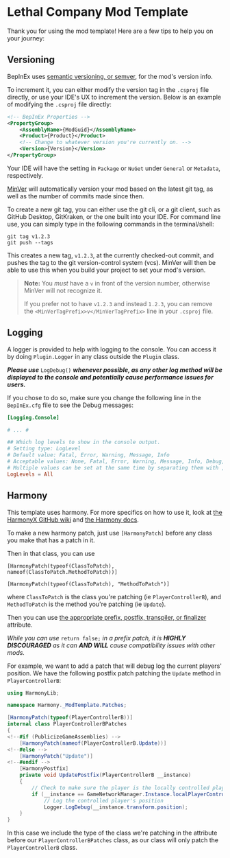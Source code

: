 # Lethal Company Mod Template

Thank you for using the mod template! Here are a few tips to help you on your journey:

## Versioning

BepInEx uses [semantic versioning, or semver](https://semver.org/), for the mod's version info.
<!--#if (!UseMinVer) -->
To increment it, you can either modify the version tag in the `.csproj` file directly, or use your IDE's UX to increment the version. Below is an example of modifying the `.csproj` file directly:

```xml
<!-- BepInEx Properties -->
<PropertyGroup>
    <AssemblyName>{ModGuid}</AssemblyName>
    <Product>{Product}</Product>
    <!-- Change to whatever version you're currently on. -->
    <Version>{Version}</Version>
</PropertyGroup>
```

Your IDE will have the setting in `Package` or `NuGet` under `General` or `Metadata`, respectively.
<!--#else -->
[MinVer](https://github.com/adamralph/minver?tab=readme-ov-file#usage) will automatically
version your mod based on the latest git tag, as well as the number of commits made since then.

To create a new git tag, you can either use the git cli, or a git client,
such as GitHub Desktop, GitKraken, or the one built into your IDE.
For command line use, you can simply type in the following commands in the terminal/shell:

```shell
git tag v1.2.3
git push --tags
```

This creates a new tag, `v1.2.3`, at the currently checked-out commit,
and pushes the tag to the git version-control system (vcs).
MinVer will then be able to use this when you build your project to set your mod's version.

> **Note:** You *must* have a `v` in front of the version number, otherwise MinVer will not recognize it.
>
> If you prefer not to have `v1.2.3` and instead `1.2.3`, you can remove the `<MinVerTagPrefix>v</MinVerTagPrefix>` line in your `.csproj` file.
<!--#endif -->

## Logging

A logger is provided to help with logging to the console.
You can access it by doing `Plugin.Logger` in any class outside the `Plugin` class.

***Please use*** `LogDebug()` ***whenever possible, as any other log method
will be displayed to the console and potentially cause performance issues for users.***

If you chose to do so, make sure you change the following line in the `BepInEx.cfg` file to see the Debug messages:

```toml
[Logging.Console]

# ... #

## Which log levels to show in the console output.
# Setting type: LogLevel
# Default value: Fatal, Error, Warning, Message, Info
# Acceptable values: None, Fatal, Error, Warning, Message, Info, Debug, All
# Multiple values can be set at the same time by separating them with , (e.g. Debug, Warning)
LogLevels = All
```

## Harmony

This template uses harmony. For more specifics on how to use it, look at
[the HarmonyX GitHub wiki](https://github.com/BepInEx/HarmonyX/wiki) and
[the Harmony docs](https://harmony.pardeike.net/).

To make a new harmony patch, just use `[HarmonyPatch]` before any class you make that has a patch in it.

Then in that class, you can use
<!--#if (PublicizeGameAssemblies) -->
`[HarmonyPatch(typeof(ClassToPatch), nameof(ClassToPatch.MethodToPatch))]`
<!--#else -->
`[HarmonyPatch(typeof(ClassToPatch), "MethodToPatch")]`
<!--#endif -->
where `ClassToPatch` is the class you're patching (ie `PlayerControllerB`), and `MethodToPatch` is the method you're patching (ie `Update`).

Then you can use
[the appropriate prefix, postfix, transpiler, or finalizer](https://harmony.pardeike.net/articles/patching.html) attribute.

_While you can use_ `return false;` _in a prefix patch,
it is **HIGHLY DISCOURAGED** as it can **AND WILL** cause compatibility issues with other mods._

For example, we want to add a patch that will debug log the current players' position.
We have the following postfix patch patching the `Update` method
in `PlayerControllerB`:

```csharp
using HarmonyLib;

namespace Harmony._ModTemplate.Patches;

[HarmonyPatch(typeof(PlayerControllerB))]
internal class PlayerControllerBPatches
{
<!--#if (PublicizeGameAssemblies) -->
    [HarmonyPatch(nameof(PlayerControllerB.Update))]
<!--#else -->
    [HarmonyPatch("Update")]
<!--#endif -->
    [HarmonyPostfix]
    private void UpdatePostfix(PlayerControllerB __instance)
    {
        // Check to make sure the player is the locally controlled player.
        if (__instance == GameNetworkManager.Instance.localPlayerController)
            // Log the controlled player's position
            Logger.LogDebug(__instance.transform.position);
    }
}
```

In this case we include the type of the class we're patching in the attribute
before our `PlayerControllerBPatches` class,
as our class will only patch the `PlayerControllerB` class.
